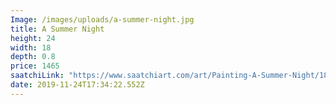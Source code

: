 ```yaml
---
Image: /images/uploads/a-summer-night.jpg
title: A Summer Night
height: 24
width: 18
depth: 0.8
price: 1465
saatchiLink: "https://www.saatchiart.com/art/Painting-A-Summer-Night/189576/6581723/view"
date: 2019-11-24T17:34:22.552Z
---
```

